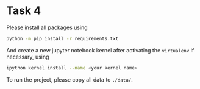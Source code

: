 # Task 4
Please install all packages using
```bash
python -m pip install -r requirements.txt
```
And create a new jupyter notebook kernel after activating the ```virtualenv``` if necessary, using
```bash
ipython kernel install --name <your kernel name>
```
To run the project, please copy all data to ```./data/```.
